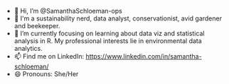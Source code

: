 - 👋 Hi, I’m @SamanthaSchloeman-ops
- 👀 I'm a sustainability nerd, data analyst, conservationist, avid gardener and beekeeper.  
- 🌱 I’m currently focusing on learning about data viz and statistical analysis in R. My professional interests lie in environmental data analytics. 
- 📫 Find me on LinkedIn: https://www.linkedin.com/in/samantha-schloeman/
- 😄 Pronouns: She/Her

<!---
SamanthaSchloeman-ops/SamanthaSchloeman-ops is a ✨ special ✨ repository because its `README.md` (this file) appears on your GitHub profile.
You can click the Preview link to take a look at your changes.
--->
